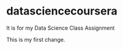 datasciencecoursera
===================

It is for my Data Science Class Assignment

This is my first change.
